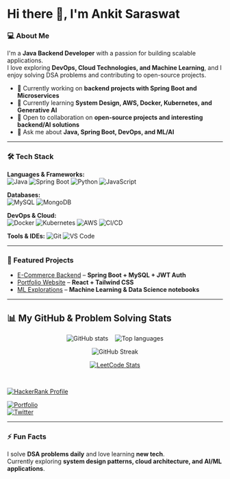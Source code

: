 
# Hi there 👋, I'm Ankit Saraswat

### 💻 About  Me
I'm a **Java Backend Developer** with a passion for building scalable applications.  
I love exploring **DevOps, Cloud Technologies, and Machine Learning**, and I enjoy solving DSA problems and contributing to open-source projects.  

- 🔭 Currently working on **backend projects with Spring Boot and Microservices**  
- 🌱 Currently learning **System Design, AWS, Docker, Kubernetes, and Generative AI**
- 👯 Open to collaboration on **open-source projects and interesting backend/AI solutions**  
- 💬 Ask me about **Java, Spring Boot, DevOps, and ML/AI**  

---

### 🛠️ Tech Stack
**Languages & Frameworks:**  
![Java](https://img.shields.io/badge/Java-ED8B00?logo=openjdk&logoColor=white) 
![Spring Boot](https://img.shields.io/badge/SpringBoot-6DB33F?logo=springboot&logoColor=white) 
![Python](https://img.shields.io/badge/Python-3776AB?logo=python&logoColor=white) 
![JavaScript](https://img.shields.io/badge/JavaScript-F7DF1E?logo=javascript&logoColor=black)  

**Databases:**  
![MySQL](https://img.shields.io/badge/MySQL-4479A1?logo=mysql&logoColor=white) 
![MongoDB](https://img.shields.io/badge/MongoDB-47A248?logo=mongodb&logoColor=white)  

**DevOps & Cloud:**  
![Docker](https://img.shields.io/badge/Docker-2496ED?logo=docker&logoColor=white) 
![Kubernetes](https://img.shields.io/badge/Kubernetes-326CE5?logo=kubernetes&logoColor=white) 
![AWS](https://img.shields.io/badge/AWS-232F3E?logo=amazon-aws&logoColor=white) 
![CI/CD](https://img.shields.io/badge/GitHub_Actions-2088FF?logo=github-actions&logoColor=white)  

**Tools & IDEs:**
![Git](https://img.shields.io/badge/Git-F05032?logo=git&logoColor=white) 
![VS Code](https://img.shields.io/badge/VSCode-007ACC?logo=visual-studio-code&logoColor=white)  

---

### 🚀 Featured Projects
- [E-Commerce Backend](https://github.com/yourusername/ecommerce-backend) – **Spring Boot + MySQL + JWT Auth**  
- [Portfolio Website](https://github.com/yourusername/portfolio) – **React + Tailwind CSS**  
- [ML Explorations](https://github.com/yourusername/ml-notebooks) – **Machine Learning & Data Science notebooks**  

---
## 📊 My GitHub & Problem Solving  Stats

<p align="center">
  <!-- GitHub stats -->
  <img src="https://github-readme-stats.vercel.app/api?username=ankitsaraswat&show_icons=true&theme=tokyonight" alt="GitHub stats" />
  &nbsp;&nbsp;
  <!-- Top languages: hide C so Java appears as top language -->
  <img src="https://github-readme-stats.vercel.app/api/top-langs/?username=ankitsaraswat&layout=compact&theme=tokyonight&langs_count=6&hide=c" alt="Top languages" />
</p>

<p align="center">
  <!-- GitHub Streak -->
  <img src="https://streak-stats.demolab.com/?user=ankitsaraswat&theme=tokyonight" alt="GitHub Streak" />
</p>

<p align="center">
  <!-- Dynamic LeetCode stats (third-party service) -->
  <a href="https://leetcode.com/Ankit1947Saraswat" target="_blank" rel="noopener">
    <img src="https://leetcode-badge.vercel.app/api?username=Ankit1947Saraswat" alt="LeetCode Stats" />
  </a>

  &nbsp;&nbsp;

  <!-- HackerRank profile badge (links to your HackerRank profile) -->
  <a href="https://www.hackerrank.com/ankit1256sarasw1" target="_blank" rel="noopener">
    <img src="https://img.shields.io/badge/HackerRank-ankit1256sarasw1-2EC866?logo=hackerrank&logoColor=white" alt="HackerRank Profile" />
  </a>
</p>

[![Portfolio](https://img.shields.io/badge/Portfolio-000000?logo=github&logoColor=white)](https://yourwebsite.com)  
[![Twitter](https://img.shields.io/badge/Twitter-1DA1F2?logo=twitter&logoColor=white)](https://twitter.com/yourusername)  

---

### ⚡ Fun Facts
I solve **DSA problems daily** and love learning **new tech**.  
Currently exploring **system design patterns, cloud architecture, and AI/ML applications**.  

